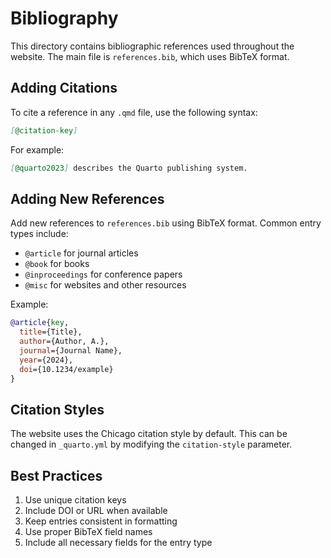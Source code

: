 # Bibliography

This directory contains bibliographic references used throughout the website. The main file is `references.bib`, which uses BibTeX format.

## Adding Citations

To cite a reference in any `.qmd` file, use the following syntax:

```markdown
[@citation-key]
```

For example:
```markdown
[@quarto2023] describes the Quarto publishing system.
```

## Adding New References

Add new references to `references.bib` using BibTeX format. Common entry types include:

- `@article` for journal articles
- `@book` for books
- `@inproceedings` for conference papers
- `@misc` for websites and other resources

Example:
```bibtex
@article{key,
  title={Title},
  author={Author, A.},
  journal={Journal Name},
  year={2024},
  doi={10.1234/example}
}
```

## Citation Styles

The website uses the Chicago citation style by default. This can be changed in `_quarto.yml` by modifying the `citation-style` parameter.

## Best Practices

1. Use unique citation keys
2. Include DOI or URL when available
3. Keep entries consistent in formatting
4. Use proper BibTeX field names
5. Include all necessary fields for the entry type 